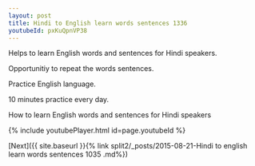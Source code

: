 ```yaml
---
layout: post
title: Hindi to English learn words sentences 1336 
youtubeId: pxKuQpnVP38
---
```

 
 
Helps to learn English words and sentences for Hindi speakers.

Opportunitiy to repeat the words sentences. 

Practice English language. 
 
10 minutes practice every day. 
 
How to learn English words and sentences for Hindi speakers 
 
{% include youtubePlayer.html id=page.youtubeId %}
 
 
[Next]({{ site.baseurl }}{% link  split2/_posts/2015-08-21-Hindi to english learn words sentences 1035 .md%})
 
